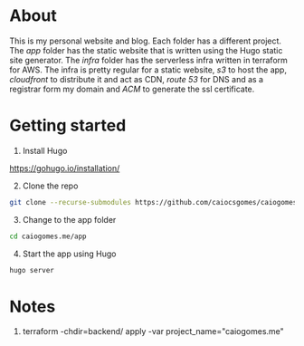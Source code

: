 
# About

This is my personal website and blog. Each folder has a different project. The *app* folder has the static website that is written using the Hugo static site generator. The *infra* folder has the serverless infra written in terraform for AWS. The infra is pretty regular for a static website, *s3* to host the app, *cloudfront* to distribute it and act as CDN, *route 53* for DNS and as a registrar form my domain and *ACM* to generate the ssl certificate. 


# Getting started

1. Install Hugo

https://gohugo.io/installation/

2. Clone the repo
```bash
git clone --recurse-submodules https://github.com/caiocsgomes/caiogomes.me.git
```

3. Change to the app folder

```bash
cd caiogomes.me/app
```

4. Start the app using Hugo

```bash
hugo server
```


# Notes

1. terraform -chdir=backend/ apply -var project_name="caiogomes.me"